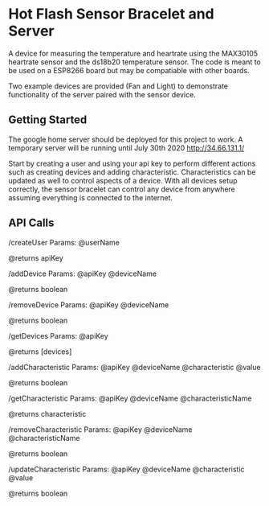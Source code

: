# Hot Flash Sensor Bracelet and Server

A device for measuring the temperature and heartrate using the MAX30105 heartrate sensor and the ds18b20 temperature sensor.
The code is meant to be used on a ESP8266 board but may be compatiable with other boards.

Two example devices are provided (Fan and Light) to demonstrate functionality of the server paired with the sensor device.

## Getting Started
The google home server should be deployed for this project to work. A temporary server will be running until July 30th 2020
http://34.66.131.1/ 

Start by creating a user and using your api key to perform different actions such as creating devices and adding 
characteristic. Characteristics can be updated as well to control aspects of a device. With all devices setup correctly, the
sensor bracelet can control any device from anywhere assuming everything is connected to the internet. 

## API Calls

/createUser 
Params:
@userName

@returns apiKey

/addDevice
Params:
@apiKey 
@deviceName

@returns boolean

/removeDevice
Params:
@apiKey 
@deviceName

@returns boolean

/getDevices
Params:
@apiKey 

@returns [devices]


/addCharacteristic
Params:
@apiKey 
@deviceName
@characteristic
@value

@returns boolean

/getCharacteristic
Params:
@apiKey 
@deviceName
@characteristicName

@returns characteristic

/removeCharacteristic
Params:
@apiKey 
@deviceName
@characteristicName

@returns boolean

/updateCharacteristic
Params:
@apiKey 
@deviceName
@characteristic
@value

@returns boolean

